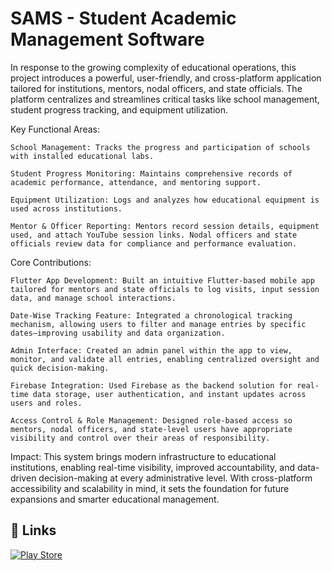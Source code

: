 
# SAMS - Student Academic Management Software

In response to the growing complexity of educational operations, this project introduces a powerful, user-friendly, and cross-platform application tailored for institutions, mentors, nodal officers, and state officials. The platform centralizes and streamlines critical tasks like school management, student progress tracking, and equipment utilization.

Key Functional Areas:

    School Management: Tracks the progress and participation of schools with installed educational labs.

    Student Progress Monitoring: Maintains comprehensive records of academic performance, attendance, and mentoring support.

    Equipment Utilization: Logs and analyzes how educational equipment is used across institutions.

    Mentor & Officer Reporting: Mentors record session details, equipment used, and attach YouTube session links. Nodal officers and state officials review data for compliance and performance evaluation.

Core Contributions:

    Flutter App Development: Built an intuitive Flutter-based mobile app tailored for mentors and state officials to log visits, input session data, and manage school interactions.

    Date-Wise Tracking Feature: Integrated a chronological tracking mechanism, allowing users to filter and manage entries by specific dates—improving usability and data organization.

    Admin Interface: Created an admin panel within the app to view, monitor, and validate all entries, enabling centralized oversight and quick decision-making.

    Firebase Integration: Used Firebase as the backend solution for real-time data storage, user authentication, and instant updates across users and roles.

    Access Control & Role Management: Designed role-based access so mentors, nodal officers, and state-level users have appropriate visibility and control over their areas of responsibility.

Impact:
This system brings modern infrastructure to educational institutions, enabling real-time visibility, improved accountability, and data-driven decision-making at every administrative level. With cross-platform accessibility and scalability in mind, it sets the foundation for future expansions and smarter educational management.
## 🔗 Links
[![Play Store](https://bookscape.com/_next/image?url=%2F_next%2Fstatic%2Fmedia%2Fgoogleplaystore.c9753875.png&w=384&q=75)](https://play.google.com/store/apps/details?id=com.application.sams)


